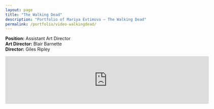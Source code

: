 ```yaml
---
layout: page
title: "The Walking Dead"
description: "Portfolio of Mariya Evtimova — The Walking Dead"
permalink: /portfolio/video-walkingdead/
---
```

<p class="text-center">
<strong>Position:</strong> Assistant Art Director <br> 
<strong>Art Director:</strong> Blair Barnette  <br>
<strong>Director:</strong> Giles Ripley 
</p> 

<div class="VideoContainer">
<iframe class="VideoContainer-frame" width="640" src="https://www.youtube.com/embed/g2mymE99XzY" frameborder="0" allowfullscreen></iframe>
</div>